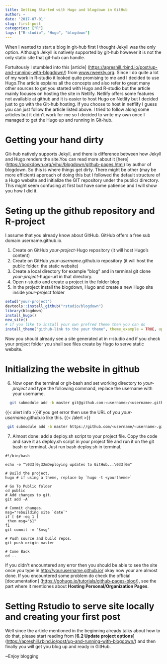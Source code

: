 ```yaml
---
title: Getting Started with Hugo and blogdown in GitHub
author: ~
date: '2017-07-01'
slug: first-post
categories: ["R"]
tags: ["R-studio", "Hugo", "blogdown"]
---
```



When I wanted to start a blog in git-hub first I thought Jekyll was the only option. Although Jekyll is natively supported by git-hub however it is not the only static site that git-hub can handle.

<!--more-->

Fortuitously I stumbled into this [article] (https://apreshill.rbind.io/post/up-and-running-with-blogdown/) from www.rweekly.org. Since I do quite a lot of my work in R-studio it looked quite promising to me and I decided to use Hugo.The article explains all the concepts and also refer to great many other sources to get you started with Hugo and R-studio but the article mainly focuses on hosting the site in Netlify. Netlify offers some features not available at github and it is easier to host Hugo on Netlify but I decided just to go with the Git-hub hosting. If you choose to host in netflify I guess you can just follow the article listed above.
I tried to follow along some articles but it didn't work for me so I decided to write my own once I managed to get the Hugo up and running in Git-hub.

# Getting your hand dirty
Git-hub natively supports Jekyll, and there is difference between how Jekyll and Hugo renders the site.You can read more about it [here] (https://bookdown.org/yihui/blogdown/github-pages.html) by author of blogdown. So this is where things get dirty. There might be other (may be more efficient) approach of doing this but I followed the default structure of a Hugo website and initialize the GIT repository under the public/ directory. This might seem confusing at first but have some patience and I will show you how I did it. 

# Seting up the github repository and R-project
I assume that you already know about GitHub. GitHub offers a free sub domain username.github.io. 

1. Create on GitHub *your-project*-Hugo repository (it will host Hugo’s content)
2. Create on GitHub *your-username*.github.io repository (it will host the public folder: the static website)
3. Create a local directory for example "blog" and in terminal git clone *your-project*-hugo-url in that directory.
4. Open r-studio and create a project in the folder blog
5. In the project install the blogdown, Hugo and create a new Hugo site inside *your-project* folder

  ```r
setwd("your-project")
devtools::install_github("rstudio/blogdown")
library(blogdown)
install_hugo()
new_site()
# if you like to install your own prefred theme then you can do
install_theme("github-link to the your theme", theme_example = TRUE, update_config = TRUE)
```
Now you should already see a site generated at in r-studio and if you check your project folder you shall see files create by Hugo to serve static website.

  
# Initializing the website in github 
6. Now open the terminal or git-bash and set working directory to *your-project* and type the following command, replace the username with your username.

```bash
  git submodule add -b master git@github.com:<username>/<username>.github.io.git public
```
{{< alert info >}}if you get error then use the URL of you *your-username*.github.io like this.
{{< /alert >}}
  
```bash
 git submodule add -b master https://github.com/<username/<username>.github.io.git public
```
7. Almost done: add a deploy.sh script to your project file. Copy the code and save it as deploy.sh script in your project file and run it on the git bash or terminal. Just run bash deploy.sh in terminal. 
 
 ```
 #!/bin/bash

echo -e "\033[0;32mDeploying updates to GitHub...\033[0m"

# Build the project.
hugo # if using a theme, replace by `hugo -t <yourtheme>`

# Go To Public folder
cd public
# Add changes to git.
git add -A

# Commit changes.
msg="rebuilding site `date`"
if [ $# -eq 1 ]
  then msg="$1"
fi
git commit -m "$msg"

# Push source and build repos.
git push origin master

# Come Back
cd ..
 ```
If you didn't encountered any error then you should be able to see the site once you type in http://yourusername.github.io/ 
okay now your are almost done. If you encountered some problem do check the official [documentation] (https://gohugo.io/tutorials/github-pages-blog/), see the part where it mentiones about **Hosting Personal/Organization Pages**.  

# Setting Rstudio to serve site locally and creating your first post
Well since the article mentioned in the beginning already talks about how to do that, please start reading from [**6.2 Update project options**] (https://apreshill.rbind.io/post/up-and-running-with-blogdown/) and then finally you will get you blog up and ready in GitHub. 

~Enjoy blogging 

